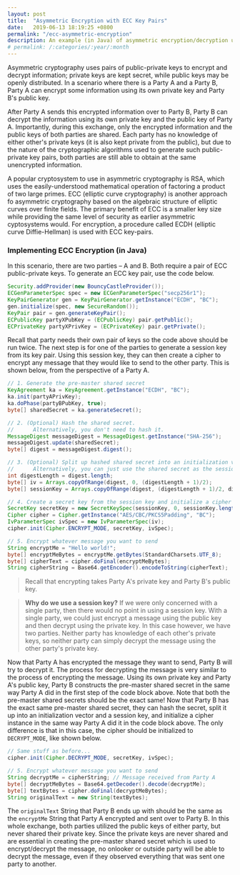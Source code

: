 ```yaml
---
layout: post
title:  "Asymmetric Encryption with ECC Key Pairs"
date:   2019-06-13 18:19:25 +0800
permalink: "/ecc-asymmetric-encryption"
description: An example (in Java) of asymmetric encryption/decryption using ECC key pairs and the ECDH key agreement protocol. 
# permalink: /:categories/:year/:month
---
```


Asymmetric cryptography uses pairs of public-private keys to encrypt and decrypt information; private keys are kept secret, while public keys may be openly distributed. In a scenario where there is a Party A and a Party B, Party A can encrypt some information using its own private key and Party B's public key.

After Party A sends this encrypted information over to Party B, Party B can decrypt the information using its own private key and the public key of Party A. Importantly, during this exchange, only the encrypted information and the public keys of both parties are shared. Each party has no knowledge of either other's private keys (it is also kept private from the public), but due to the nature of the cryptographic algorithms used to generate such public-private key pairs, both parties are still able to obtain at the same unencrypted information.

A popular cryptosystem to use in asymmetric cryptography is RSA, which uses the easily-understood mathematical operation of factoring a product of two large primes. ECC (elliptic curve cryptography) is another approach fo asymmetric cryptography based on the algebraic structure of elliptic curves over finite fields. The primary benefit of ECC is a smaller key size while providing the same level of security as earlier asymmetric cyptosystems would. For encryption, a procedure called ECDH (elliptic curve Diffie-Hellman) is used with ECC key-pairs.

### Implementing ECC Encryption (in Java)

In this scenario, there are two parties – A and B. Both require a pair of ECC public-private keys. To generate an ECC key pair, use the code below.

```java
Security.addProvider(new BouncyCastleProvider());
ECGenParameterSpec spec = new ECGenParameterSpec("secp256r1");
KeyPairGenerator gen = KeyPairGenerator.getInstance("ECDH", "BC");
gen.initialize(spec, new SecureRandom());
KeyPair pair = gen.generateKeyPair();
ECPublicKey partyXPubKey = (ECPublicKey) pair.getPublic();
ECPrivateKey partyXPrivKey = (ECPrivateKey) pair.getPrivate();
```

Recall that party needs their own pair of keys so the code above should be run twice. The next step is for one of the parties to generate a session key from its key pair. Using this session key, they can then create a cipher to encrypt any message that they would like to send to the other party. This is shown below, from the perspective of a Party A.

```java
// 1. Generate the pre-master shared secret
KeyAgreement ka = KeyAgreement.getInstance("ECDH", "BC");
ka.init(partyAPrivKey);
ka.doPhase(partyBPubKey, true);
byte[] sharedSecret = ka.generateSecret();

// 2. (Optional) Hash the shared secret.
// 		Alternatively, you don't need to hash it.
MessageDigest messageDigest = MessageDigest.getInstance("SHA-256");
messageDigest.update(sharedSecret);
byte[] digest = messageDigest.digest();

// 3. (Optional) Split up hashed shared secret into an initialization vector and a session key
// 		Alternatively, you can just use the shared secret as the session key and not use an iv.
int digestLength = digest.length;
byte[] iv = Arrays.copyOfRange(digest, 0, (digestLength + 1)/2);
byte[] sessionKey = Arrays.copyOfRange(digest, (digestLength + 1)/2, digestLength);

// 4. Create a secret key from the session key and initialize a cipher with the secret key
SecretKey secretKey = new SecretKeySpec(sessionKey, 0, sessionKey.length, "AES");
Cipher cipher = Cipher.getInstance("AES/CBC/PKCS5Padding", "BC");
IvParameterSpec ivSpec = new IvParameterSpec(iv);
cipher.init(Cipher.ENCRYPT_MODE, secretKey, ivSpec);

// 5. Encrypt whatever message you want to send
String encryptMe = "Hello world!";
byte[] encryptMeBytes = encryptMe.getBytes(StandardCharsets.UTF_8);
byte[] cipherText = cipher.doFinal(encryptMeBytes);
String cipherString = Base64.getEncoder().encodeToString(cipherText);
```

> Recall that encrypting takes Party A's private key and Party B's public key.

> **Why do we use a session key?** If we were only concerned with a single party, then there would no point in using a session key. With a single party, we could just encrypt a message using the public key and then decrypt using the private key. In this case however, we have two parties. Neither party has knowledge of each other's private keys, so neither party can simply decrypt the message using the other party's private key.

Now that Party A has encrypted the message they want to send, Party B will try to decrypt it. The process for decrypting the message is very similar to the process of encrypting the message. Using its own private key and Party A's public key, Party B constructs the pre-master shared secret in the same way Party A did in the first step of the code block above. Note that both the pre-master shared secrets should be the exact same! Now that Party B has the exact same pre-master shared secret, they can hash the secret, split it up into an initialization vector and a session key, and initialize a cipher instance in the same way Party A did it in the code block above. The only difference is that in this case, the cipher should be initialized to `DECRYPT_MODE`, like shown below.

```java
// Same stuff as before...
cipher.init(Cipher.DECRYPT_MODE, secretKey, ivSpec);

// 5. Encrypt whatever message you want to send
String decryptMe = cipherString; // Message received from Party A
byte[] decryptMeBytes = Base64.getDecoder().decode(decryptMe);
byte[] textBytes = cipher.doFinal(decryptMeBytes);
String originalText = new String(textBytes);
```

The `originalText` String that Party B ends up with should be the same as the `encryptMe` String that Party A encrypted and sent over to Party B. In this whole exchange, both parties utilized the public keys of either party, but never shared their private key. Since the private keys are never shared and are essential in creating the pre-master shared secret which is used to encrypt/decrypt the message, no onlooker or outside party will be able to decrypt the message, even if they observed everything that was sent one party to another.
